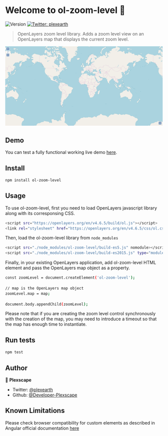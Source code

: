 # Welcome to ol-zoom-level 👋
![Version](https://img.shields.io/badge/version-1.0.6-blue.svg?cacheSeconds=2592000)
[![Twitter: plexearth](https://img.shields.io/twitter/follow/plexearth.svg?style=social)](https://twitter.com/plexearth)

> OpenLayers zoom level library. Adds a zoom level view on an OpenLayers map that displays the current zoom level.

![Preview](preview.png)

## Demo

You can test a fully functional working live demo [here](https://codepen.io/bampakoa/full/gKBKMB/).

## Install

```sh
npm install ol-zoom-level
```

## Usage

To use ol-zoom-level, first you need to load OpenLayers javascript library along with its corresponsing CSS.

```sh
<script src="https://openlayers.org/en/v4.6.5/build/ol.js"></script>
<link rel="stylesheet" href="https://openlayers.org/en/v4.6.5/css/ol.css" type="text/css">
```

Then, load the ol-zoom-level library from `node_modules`

```sh
<script src="./node_modules/ol-zoom-level/build-es5.js" nomodule></script>
<script src="./node_modules/ol-zoom-level/build-es2015.js" type="module"></script>
```

Finally, in your existing OpenLayers application, add ol-zoom-level HTML element and pass the OpenLayers map object as a property.

```sh
const zoomLevel = document.createElement('ol-zoom-level');

// map is the OpenLayers map object
zoomLevel.map = map;

document.body.appendChild(zoomLevel);
```

Please note that if you are creating the zoom level control synchronously with the creation of the map, you may need to introduce a timeout so that the map has enough time to instantiate.

## Run tests

```sh
npm test
```

## Author

👤 **Plexscape**

* Twitter: [@plexearth](https://twitter.com/plexearth)
* Github: [@Developer-Plexscape](https://github.com/Developer-Plexscape)

## Known Limitations

Please check browser compatibility for custom elements as described in Angular official documentation [here](https://angular.io/guide/elements#browser-support-for-custom-elements)
